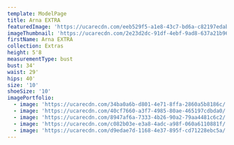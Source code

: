 ```yaml
---
template: ModelPage
title: Arna EXTRA
featuredImage: 'https://ucarecdn.com/eeb529f5-a1e8-43c7-bd6a-c82197edab31/'
imageThumbnail: 'https://ucarecdn.com/2e23d2dc-91df-4ebf-9ad8-637a21b96318/'
firstName: Arna EXTRA
collection: Extras
height: 5'8
measurementType: bust
bust: 34'
waist: 29'
hips: 40'
size: '10'
shoeSize: '10'
imagePortfolio:
  - image: 'https://ucarecdn.com/34ba0a6b-d801-4e71-8ffa-2860a5b8186c/'
  - image: 'https://ucarecdn.com/40cf7660-a3f7-4985-80ae-465197cdbda0/'
  - image: 'https://ucarecdn.com/8947af6a-7333-4b26-90a2-79aa4481c6c2/'
  - image: 'https://ucarecdn.com/c082b03e-e3a8-4adc-a98f-060a6110881f/'
  - image: 'https://ucarecdn.com/d9edae7d-1168-4e37-895f-cd71228ebc5a/'
---
```


